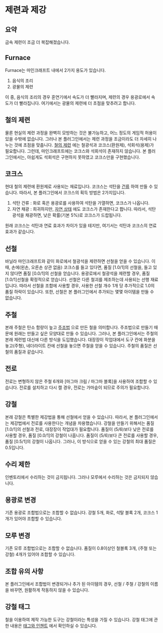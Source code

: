 제련과 제강
===

요약
---
금속 제련이 조금 더 복잡해졌습니다.

Furnace
---
Furnace는 마인크래프트 내에서 2가지 용도가 있습니다.

1. 음식의 조리
2. 광물의 제련

이 중, 음식의 조리의 경우 훈연기에서 속도가 더 빨라지며, 제련의 경우 용광로에서 속도가 더 빨라집니다.
여기에서는 광물의 제련에 더 초점을 맞추려고 합니다.

철의 제련
---
물론 현실의 제련 과정을 완벽히 모방하는 것은 불가능하고, 어느 정도의 게임적 허용이 있을 수밖에 없습니다.
그러나 본 플러그인에서는 제련 과정을 조금이라도 더 자세히 나누는 것에 초점을 맞춥니다.
[철의 제련](https://dic.kumsung.co.kr/web/smart/detail.do?headwordId=1917&findCategory=B002004&findBookId=26) 
에는 철광석과 코크스(환원제), 석회석(용제)가 필요합니다.
그런데, 마인크래프트에는 코크스와 석회석이 존재하지 않습니다.
본 플러그인에서는, 아쉽게도 석회석은 구현하지 못하였고 코크스만을 구현했습니다.

코크스
---
현대 철의 제련에 환원제로 사용되는 재료입니다. 코크스는 석탄을 
[건류](https://www.scienceall.com/%EC%84%9D%ED%83%84%EA%B1%B4%EB%A5%98-coal-carbonization/)
하여 만들 수 있습니다.
따라서, 본 플러그인에서 코크스의 획득 방법은 2가지입니다.

1. 석탄 건류 : 화로 혹은 용광로를 사용하여 석탄을 가열하면, 코크스가 나옵니다.
2. 자연 채광 : 희귀하지만, 
[자연 상태](https://ko.wikipedia.org/wiki/%EA%B3%A0%EC%B2%B4%EC%97%B0%EB%A3%8C#%EC%BD%94%ED%81%AC%EC%8A%A4)
에도 코크스가 존재한다고 합니다.
따라서, 석탄 광석을 채광하면, 낮은 확률(기본 5%)로 코크스가 드랍됩니다.

원래 코크스는 석탄과 연료 효과가 차이가 있을 테지만, 여기서는 석탄과 코크스의 연료 효과가 같습니다.

선철
---
바닐라 마인크래프트와 같이 화로에서 철광석을 제련하면 선철을 얻을 수 있습니다. 
이때, 손에(왼손, 오른손 상관 없음) 코크스를 들고 있다면, 품질 [1.0/1]의 선철을, 들고 있지 않다면 품질 [0.0/1]의 선철을 얻습니다.
용광로에서 철광석을 제련할 경우, 품질 [1.0/1]선철을 확정적으로 얻습니다.
선철은 다른 철괴를 제조하는데 사용되는 선행 재료입니다.
따라서 선철을 조합에 사용할 경우, 사용한 선철 개수 1개 당 추가적으로 1.0의 품질 하락이 있습니다.
또한, 선철은 본 플러그인에서 추가되는 몇몇 아이템을 만들 수 없습니다.

주철
---
본래 주철은 탄소 함량이 높고 [주조법](https://www.tlv.com/global/KR/steam-theory/casting-and-forging.html) 으로 만든 철을 의미합니다.
주조법으로 만들기 때문에 원래는 만들고 싶은 모양대로 만들 수 있습니다.
그러나, 본 플러그인에서는 주철의 본래 제련법 대신에 다른 방식을 도입했습니다.
대장장이 작업대에서 도구 칸에 화분을 놓고(주형), 네더라이트 칸에 선철을 놓으면 주철을 얻을 수 있습니다.
주철의 품질은 선철의 품질과 같습니다.

전로
---
전로는 변형하지 않은 주철 6개와 [마그마 크림 / 마그마 블록]을 사용하여 조합할 수 있습니다.
전로를 설치하고 다시 캘 경우, 전로는 가마솥이 되므로 주의가 필요합니다. 

강철
---
본래 강철은 특별한 제강법을 통해 선철에서 얻을 수 있습니다.
따라서, 본 플러그인에서는 제강법에서 전로를 사용한다는 개념을 차용했습니다.
강철을 만들기 위해서는 품질 [1.0/1]의 선철과 전로, 대장장이 작업대가 필요합니다.
품질이 (5/6)보다 낮은 전로를 사용할 경우, 품질 [0.0/1]의 강철이 나옵니다.
품질이 (5/6)보다 큰 전로를 사용할 경우, 품질 [0.5/1]의 강철이 나옵니다.
그러나, 이 방식으로 얻을 수 있는 강철의 최대 품질은 0.5입니다.

수리 제한
---
인벤토리에서 수리하는 것이 금지됩니다.
그러나 모루에서 수리하는 것은 금지되지 않습니다.

용광로 변경
---
기존 용광로 조합법으로는 조합할 수 없습니다.
강철 5개, 화로, 석탈 블록 2개, 코크스 1개가 있어야 조합할 수 있습니다.

모루 변경
---
기존 모루 조합법으로는 조합할 수 없습니다.
품질이 0.8이상인 철블록 3개, (주철 또는 강철) 4개가 있어야 조합할 수 있습니다.

조합 유의 사항
---
본 플러그인에서 조합법이 변경되거나 추가 된 아이템의 경우, 선철 / 주철 / 강철의 이름을 바꾸면, 원활하게 작동하지 않을 수 있습니다.

강철 태그
---
철을 이용하여 제작 가능한 도구는 강철이라는 특성을 가질 수 있습니다.
강철 태그에 관한 내용은 [태그와 인챈트](SpecialtiesAndEnchants.md) 에서 확인하실 수 있습니다.